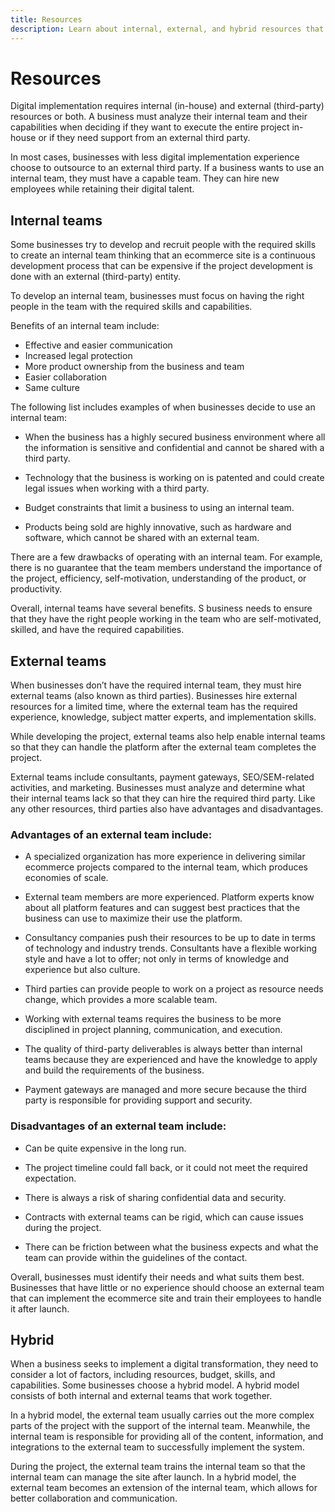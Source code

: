 ```yaml
---
title: Resources
description: Learn about internal, external, and hybrid resources that can help support your ecommerce teams.
---
```


# Resources

Digital implementation requires internal (in-house) and external (third-party) resources or both. A business must analyze their internal team and their capabilities when deciding if they want to execute the entire project in-house or if they need support from an external third party. 

In most cases, businesses with less digital implementation experience choose to outsource to an external third party. If a business wants to use an internal team, they must have a capable team. They can hire new employees while retaining their digital talent.

## Internal teams

Some businesses try to develop and recruit people with the required skills to create an internal team thinking that an ecommerce site is a continuous development process that can be expensive if the project development is done with an external (third-party) entity. 

To develop an internal team, businesses must focus on having the right people in the team with the required skills and capabilities. 

Benefits of an internal team include:

- Effective and easier communication
- Increased legal protection
- More product ownership from the business and team
- Easier collaboration
- Same culture

The following list includes examples of when businesses decide to use an internal team:

- When the business has a highly secured business environment where all the information is sensitive and confidential and cannot be shared with a third party.

- Technology that the business is working on is patented and could create legal issues when working with a third party.

- Budget constraints that limit a business to using an internal team.

- Products being sold are highly innovative, such as hardware and software, which cannot be shared with an external team.

There are a few drawbacks of operating with an internal team. For example, there is no guarantee that the team members understand the importance of the project, efficiency, self-motivation, understanding of the product, or productivity. 

Overall, internal teams have several benefits. S business needs to ensure that they have the right people working in the team who are self-motivated, skilled, and have the required capabilities.

## External teams

When businesses don’t have the required internal team, they must hire external teams (also known as third parties). Businesses hire external resources for a limited time, where the external team has the required experience, knowledge, subject matter experts, and implementation skills.

While developing the project, external teams also help enable internal teams so that they can handle the platform after the external team completes the project.

External teams include consultants, payment gateways, SEO/SEM-related activities, and marketing. Businesses must analyze and determine what their internal teams lack so that they can hire the required third party. Like any other resources, third parties also have advantages and disadvantages.

### Advantages of an external team include:

- A specialized organization has more experience in delivering similar ecommerce projects compared to the internal team, which produces economies of scale.

- External team members are more experienced. Platform experts know about all platform features and can suggest best practices that the business can use to maximize their use the platform.

- Consultancy companies push their resources to be up to date in terms of technology and industry trends. Consultants have a flexible working style and have a lot to offer; not only in terms of knowledge and experience but also culture.

- Third parties can provide people to work on a project as resource needs change, which provides a more scalable team.

- Working with external teams requires the business to be more disciplined in project planning, communication, and execution.

- The quality of third-party deliverables is always better than internal teams because they are experienced and have the knowledge to apply and build the requirements of the business.

- Payment gateways are managed and more secure because the third party is responsible for providing support and security.

### Disadvantages of an external team include:

- Can be quite expensive in the long run.

- The project timeline could fall back, or it could not meet the required expectation.

- There is always a risk of sharing confidential data and security.

- Contracts with external teams can be rigid, which can cause issues during the project.

- There can be friction between what the business expects and what the team can provide within the guidelines of the contact.

Overall, businesses must identify their needs and what suits them best. Businesses that have little or no experience should choose an external team that can implement the ecommerce site and train their employees to handle it after launch.

## Hybrid

When a business seeks to implement a digital transformation, they need to consider a lot of factors, including resources, budget, skills, and capabilities. Some businesses choose a hybrid model. A hybrid model consists of both internal and external teams that work together. 

In a hybrid model, the external team usually carries out the more complex parts of the project with the support of the internal team. Meanwhile, the internal team is responsible for providing all of the content, information, and integrations to the external team to successfully implement the system.

During the project, the external team trains the internal team so that the internal team can manage the site after launch. In a hybrid model, the external team becomes an extension of the internal team, which allows for better collaboration and communication.
